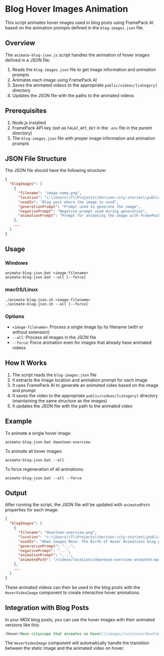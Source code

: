 # Blog Hover Images Animation

This script animates hover images used in blog posts using FramePack AI based on the animation prompts defined in the `blog-images.json` file.

## Overview

The `animate-blog-json.js` script handles the animation of hover images defined in a JSON file:

1. Reads the `blog-images.json` file to get image information and animation prompts
2. Animates each image using FramePack AI
3. Saves the animated videos to the appropriate `public/videos/[category]` directory
4. Updates the JSON file with the paths to the animated videos

## Prerequisites

1. Node.js installed
2. FramePack API key (set as `FALAI_API_KEY` in the `.env` file in the parent directory)
3. The `blog-images.json` file with proper image information and animation prompts

## JSON File Structure

The JSON file should have the following structure:

```json
{
  "blogImages": [
    {
      "filename": "image-name.png",
      "location": "c:\\Users\\T\\Projects\\horizon-city-stories\\public\\images\\locations\\image-name.png",
      "usedIn": "Blog post where the image is used",
      "generationPrompt": "Prompt used to generate the image",
      "negativePrompt": "Negative prompt used during generation",
      "animationPrompt": "Prompt for animating the image with FramePack"
    },
    ...
  ]
}
```

## Usage

### Windows

```
animate-blog-json.bat <image-filename>
animate-blog-json.bat --all [--force]
```

### macOS/Linux

```
./animate-blog-json.sh <image-filename>
./animate-blog-json.sh --all [--force]
```

### Options

- `<image-filename>`: Process a single image by its filename (with or without extension)
- `--all`: Process all images in the JSON file
- `--force`: Force animation even for images that already have animated videos

## How It Works

1. The script reads the `blog-images.json` file
2. It extracts the image location and animation prompt for each image
3. It uses FramePack AI to generate an animated video based on the image and prompt
4. It saves the video to the appropriate `public/videos/[category]` directory (maintaining the same structure as the images)
5. It updates the JSON file with the path to the animated video

## Example

To animate a single hover image:

```
animate-blog-json.bat downtown-overview
```

To animate all hover images:

```
animate-blog-json.bat --all
```

To force regeneration of all animations:

```
animate-blog-json.bat --all --force
```

## Output

After running the script, the JSON file will be updated with `animatedPath` properties for each image:

```json
{
  "blogImages": [
    {
      "filename": "downtown-overview.png",
      "location": "c:\\Users\\T\\Projects\\horizon-city-stories\\public\\images\\locations\\downtown-overview.png",
      "usedIn": "When Images Move: The Birth of Hover Animations blog post",
      "generationPrompt": "...",
      "negativePrompt": "...",
      "animationPrompt": "...",
      "animatedPath": "/videos/locations/downtown-overview-animated.mp4"
    },
    ...
  ]
}
```

These animated videos can then be used in the blog posts with the `HoverVideoImage` component to create interactive hover animations.

## Integration with Blog Posts

In your MDX blog posts, you can use the hover images with their animated versions like this:

```markdown
!hover[Neon cityscape that animates on hover](/images/locations/downtown-overview.png)(/videos/locations/downtown-overview-animated.mp4)
```

The `HoverVideoImage` component will automatically handle the transition between the static image and the animated video on hover.

